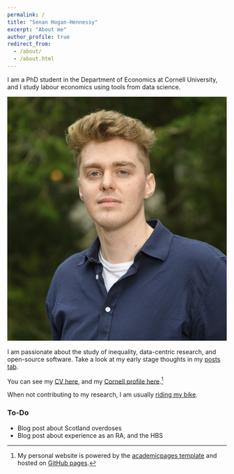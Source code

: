 ```yaml
---
permalink: /
title: "Senan Hogan-Hennessy"
excerpt: "About me"
author_profile: true
redirect_from: 
  - /about/
  - /about.html
---
```


I am a PhD student in the Department of Economics at Cornell University, and I study labour economics using tools from data science.

<p class="aligncenter">
    <img src="../images/profile-large.jpg"
  alt="Headshot October 2021, Senan Hogan-Hennessy">
</p>

I am passionate about the study of inequality, data-centric research, and open-source software.
Take a look at my early stage thoughts in my [posts tab](https://shoganhennessy.github.io/year-archive/).

You can see my [CV here](https://shoganhennessy.github.io/files/cv/cv-shoganhennessy.pdf), and my [Cornell profile here](https://economics.cornell.edu/senan-hogan-hennessy).[^1]

When not contributing to my research, I am usually [riding my bike](https://shoganhennessy.github.io/cycling/).

[^1]: My personal website is powered by the [academicpages template](https://github.com/academicpages/academicpages.github.io) and hosted on [GitHub pages](https://pages.github.com).

### To-Do

- Blog post about Scotland overdoses
- Blog post about experience as an RA, and the HBS
